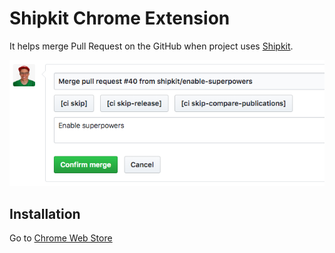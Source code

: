# Shipkit Chrome Extension

It helps merge Pull Request on the GitHub when project uses [Shipkit](http://shipkit.org).

![Screenshot of Shipkit Chrome Extension](src/screenshot-1.png)

## Installation 

Go to [Chrome Web Store](https://chrome.google.com/webstore/)
